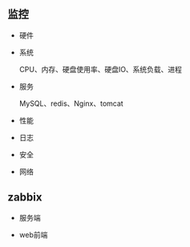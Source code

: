 ## 监控

* 硬件

* 系统

    CPU、内存、硬盘使用率、硬盘IO、系统负载、进程

* 服务

    MySQL、redis、Nginx、tomcat

* 性能

* 日志

* 安全

* 网络

## zabbix

* 服务端

* web前端


<!-- TODO -->
<!-- https://www.cnblogs.com/clsn/p/7885990.html -->



